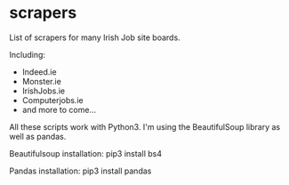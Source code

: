 # scrapers
List of scrapers for many Irish Job site boards.

Including:
- Indeed.ie
- Monster.ie
- IrishJobs.ie
- Computerjobs.ie
- and more to come...


All these scripts work with Python3. I'm using the BeautifulSoup library as well as pandas.

Beautifulsoup installation:
pip3 install bs4

Pandas installation:
pip3 install pandas
